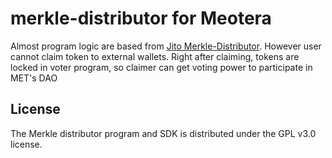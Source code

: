# merkle-distributor for Meotera

Almost program logic are based from [Jito Merkle-Distributor](https://github.com/jito-foundation/distributor). However user cannot claim token to external wallets. Right after claiming, tokens are locked in voter program, so claimer can get voting power to participate in MET's DAO

## License

The Merkle distributor program and SDK is distributed under the GPL v3.0 license.
